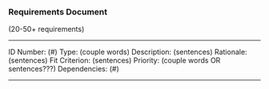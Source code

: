 ### Requirements Document ###

(20-50+ requirements)

----

ID Number: (#)
Type: (couple words)
Description: (sentences)
Rationale: (sentences)
Fit Criterion: (sentences)
Priority: (couple words OR sentences???)
Dependencies: (#)

----
